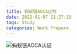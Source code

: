 ```yaml
---
title: 蚂蚁链ACCA过啦
date: 2022-01-07 21:27:19
tags: Study
categories: Work Prepare
---
```


![蚂蚁链ACCA认证](https://luochengyu.oss-cn-beijing.aliyuncs.com/img/微信图片_20220404212741.jpg)
